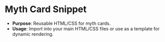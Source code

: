 # Myth Card Snippet

- **Purpose**: Reusable HTML/CSS for myth cards.
- **Usage**: Import into your main HTML/CSS files or use as a template for dynamic rendering.
